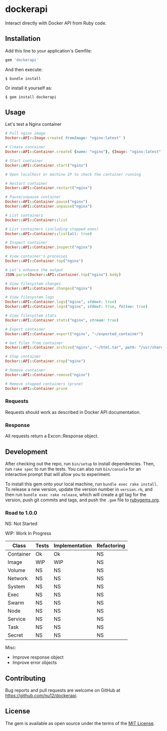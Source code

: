 # dockerapi

Interact directly with Docker API from Ruby code.

## Installation

Add this line to your application's Gemfile:

```ruby
gem 'dockerapi'
```

And then execute:

    $ bundle install

Or install it yourself as:

    $ gem install dockerapi

## Usage

Let's test a Nginx container

```ruby
# Pull nginx image
Docker::API::Image.create( fromImage: "nginx:latest" )

# Create container
Docker::API::Container.create( {name: "nginx"}, {Image: "nginx:latest", HostConfig: {PortBindings: {"80/tcp": [ {HostIp: "0.0.0.0", HostPort: "80"} ]}}})

# Start container
Docker::API::Container.start("nginx")

# Open localhost or machine IP to check the container running

# Restart container
Docker::API::Container.restart("nginx")

# Pause/unpause container
Docker::API::Container.pause("nginx")
Docker::API::Container.unpause("nginx")

# List containers
Docker::API::Container::list

# List containers (including stopped ones)
Docker::API::Container::list(all: true)

# Inspect container
Docker::API::Container.inspect("nginx")

# View container's processes
Docker::API::Container.top("nginx")

# Let's enhance the output
JSON.parse(Docker::API::Container.top("nginx").body)

# View filesystem changes
Docker::API::Container.changes("nginx")

# View filesystem logs
Docker::API::Container.logs("nginx", stdout: true)
Docker::API::Container.logs("nginx", stdout: true, follow: true)

# View filesystem stats
Docker::API::Container.stats("nginx", stream: true)

# Export container
Docker::API::Container.export("nginx", "~/exported_container")

# Get files from container
Docker::API::Container.archive("nginx", "~/html.tar", path: "/usr/share/nginx/html/")

# Stop container
Docker::API::Container.stop("nginx")

# Remove container
Docker::API::Container.remove("nginx")

# Remove stopped containers (prune)
Docker::API::Container.prune
```

### Requests

Requests should work as described in Docker API documentation.

### Response

All requests return a Excon::Response object.

## Development

After checking out the repo, run `bin/setup` to install dependencies. Then, run `rake spec` to run the tests. You can also run `bin/console` for an interactive prompt that will allow you to experiment.

To install this gem onto your local machine, run `bundle exec rake install`. To release a new version, update the version number in `version.rb`, and then run `bundle exec rake release`, which will create a git tag for the version, push git commits and tags, and push the `.gem` file to [rubygems.org](https://rubygems.org).

### Road to 1.0.0

NS: Not Started

WIP: Work In Progress


| Class | Tests | Implementation | Refactoring |
|---|---|---|---|
| Container | Ok | Ok | NS |
| Image | WIP | WIP | NS |
| Volume | NS | NS | NS |
| Network | NS | NS | NS |
| System | NS | NS | NS |
| Exec | NS | NS | NS |
| Swarm | NS | NS | NS |
| Node | NS | NS | NS |
| Service | NS | NS | NS |
| Task | NS | NS | NS |
| Secret | NS | NS | NS |

Misc: 
* Improve response object
* Improve error objects

## Contributing

Bug reports and pull requests are welcome on GitHub at https://github.com/nu12/dockerapi.


## License

The gem is available as open source under the terms of the [MIT License](https://opensource.org/licenses/MIT).

